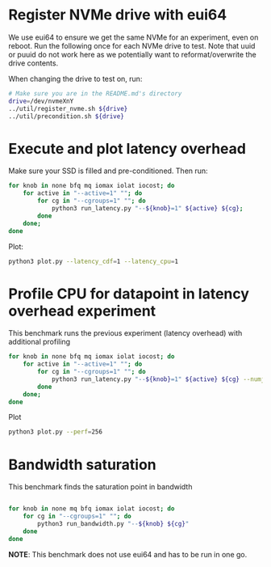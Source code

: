 # Register NVMe drive with eui64

We use eui64 to ensure we get the same NVMe for an experiment, even on reboot. Run the following once for each NVMe drive to test.
Note that uuid or puuid do not work here as we potentially want to reformat/overwrite the drive contents.

When changing the drive to test on, run:
```bash
# Make sure you are in the README.md's directory
drive=/dev/nvmeXnY
../util/register_nvme.sh ${drive}
../util/precondition.sh ${drive}
```
# Execute and plot latency overhead

Make sure your SSD is filled and pre-conditioned. Then run:
```bash
for knob in none bfq mq iomax iolat iocost; do 
    for active in "--active=1" ""; do 
        for cg in "--cgroups=1" ""; do 
            python3 run_latency.py "--${knob}=1" ${active} ${cg}; 
        done
    done; 
done
```

Plot:
```bash
python3 plot.py --latency_cdf=1 --latency_cpu=1
```

# Profile CPU for datapoint in latency overhead experiment

This benchmark runs the previous experiment (latency overhead) with additional profiling

```bash
for knob in none bfq mq iomax iolat iocost; do 
    for active in "--active=1" ""; do 
        for cg in "--cgroups=1" ""; do 
            python3 run_latency.py "--${knob}=1" ${active} ${cg} --numjobs=256 --perf=1; 
        done
    done; 
done
```
Plot
```bash
python3 plot.py --perf=256
```

# Bandwidth saturation

This benchmark finds the saturation point in bandwidth

```bash

for knob in none mq bfq iomax iolat iocost; do
    for cg in "--cgroups=1" ""; do 
        python3 run_bandwidth.py "--${knob} ${cg}" 
    done
done
```

**NOTE**: 
This benchmark does not use eui64 and has to be run in one go.